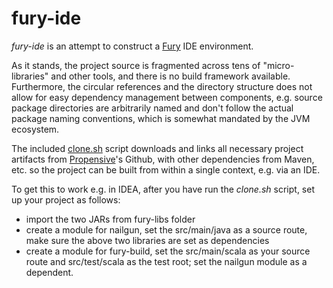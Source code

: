 # fury-ide

*fury-ide* is an attempt to construct a [Fury](http://fury.build/) IDE environment.

As it stands, the project source is fragmented across tens of "micro-libraries" and other tools, and there is
no build framework available. Furthermore, the circular references and the directory structure does not allow
for easy dependency management between components, e.g. source package directories are arbitrarily named and don't
follow the actual package naming conventions, which is somewhat mandated by the JVM ecosystem.

The included [clone.sh](./clone.sh) script downloads and links all necessary project artifacts from
[Propensive](https://github.com/propensive)'s Github, with other dependencies from Maven, etc. so the project can be
built from within a single context, e.g. via an IDE.

To get this to work e.g. in IDEA, after you have run the *clone.sh* script, set up your project as follows:
* import the two JARs from fury-libs folder
* create a module for nailgun, set the src/main/java as a source route, make sure the above two libraries are set as dependencies
* create a module for fury-build, set the src/main/scala as your source route and src/test/scala as the test root; set the nailgun module as a dependent.
